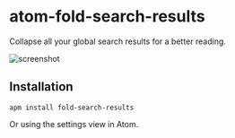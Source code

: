 # atom-fold-search-results

Collapse all your global search results for a better reading.

![screenshot](https://raw.githubusercontent.com/whoisthecoon/atom-fold-search-results/master/resources/screenshot.gif)

## Installation

```
apm install fold-search-results
```

Or using the settings view in Atom.
